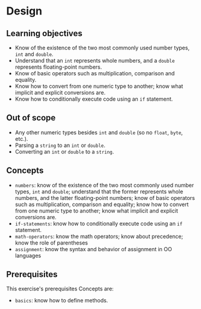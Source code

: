 # Design

## Learning objectives

- Know of the existence of the two most commonly used number types, `int` and `double`.
- Understand that an `int` represents whole numbers, and a `double` represents floating-point numbers.
- Know of basic operators such as multiplication, comparison and equality.
- Know how to convert from one numeric type to another; know what implicit and explicit conversions are.
- Know how to conditionally execute code using an `if` statement.

## Out of scope

- Any other numeric types besides `int` and `double` (so no `float`, `byte`, etc.).
- Parsing a `string` to an `int` or `double`.
- Converting an `int` or `double` to a `string`.

## Concepts

- `numbers`: know of the existence of the two most commonly used number types, `int` and `double`; understand that the former represents whole numbers, and the latter floating-point numbers; know of basic operators such as multiplication, comparison and equality; know how to convert from one numeric type to another; know what implicit and explicit conversions are.
- `if-statements`: know how to conditionally execute code using an `if` statement.
- `math-operators`: know the math operators; know about precedence; know the role of parentheses
- `assignment`: know the syntax and behavior of assignment in OO languages

## Prerequisites

This exercise's prerequisites Concepts are:

- `basics`: know how to define methods.
